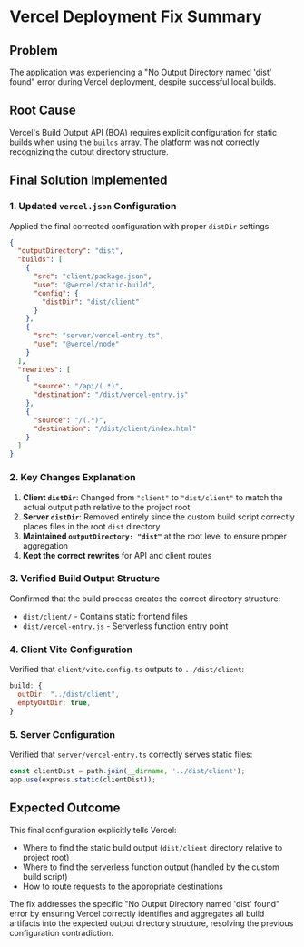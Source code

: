 # Vercel Deployment Fix Summary

## Problem
The application was experiencing a "No Output Directory named 'dist' found" error during Vercel deployment, despite successful local builds.

## Root Cause
Vercel's Build Output API (BOA) requires explicit configuration for static builds when using the `builds` array. The platform was not correctly recognizing the output directory structure.

## Final Solution Implemented

### 1. Updated `vercel.json` Configuration
Applied the final corrected configuration with proper `distDir` settings:

```json
{
  "outputDirectory": "dist",
  "builds": [
    {
      "src": "client/package.json",
      "use": "@vercel/static-build",
      "config": {
        "distDir": "dist/client"
      }
    },
    {
      "src": "server/vercel-entry.ts",
      "use": "@vercel/node"
    }
  ],
  "rewrites": [
    {
      "source": "/api/(.*)",
      "destination": "/dist/vercel-entry.js"
    },
    {
      "source": "/(.*)",
      "destination": "/dist/client/index.html"
    }
  ]
}
```

### 2. Key Changes Explanation
1. **Client `distDir`**: Changed from `"client"` to `"dist/client"` to match the actual output path relative to the project root
2. **Server `distDir`**: Removed entirely since the custom build script correctly places files in the root `dist` directory
3. **Maintained `outputDirectory: "dist"`** at the root level to ensure proper aggregation
4. **Kept the correct rewrites** for API and client routes

### 3. Verified Build Output Structure
Confirmed that the build process creates the correct directory structure:
- `dist/client/` - Contains static frontend files
- `dist/vercel-entry.js` - Serverless function entry point

### 4. Client Vite Configuration
Verified that `client/vite.config.ts` outputs to `../dist/client`:
```javascript
build: {
  outDir: "../dist/client",
  emptyOutDir: true,
}
```

### 5. Server Configuration
Verified that `server/vercel-entry.ts` correctly serves static files:
```javascript
const clientDist = path.join(__dirname, '../dist/client');
app.use(express.static(clientDist));
```

## Expected Outcome
This final configuration explicitly tells Vercel:
- Where to find the static build output (`dist/client` directory relative to project root)
- Where to find the serverless function output (handled by the custom build script)
- How to route requests to the appropriate destinations

The fix addresses the specific "No Output Directory named 'dist' found" error by ensuring Vercel correctly identifies and aggregates all build artifacts into the expected output directory structure, resolving the previous configuration contradiction.